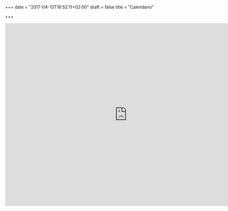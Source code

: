 +++
date = "2017-04-13T16:52:11+02:00"
draft = false
title = "Calendario"

+++

<iframe src="https://calendar.google.com/calendar/embed?src=orestes.io_fj8ev1vakdnl8l8o6jeljhof1s%40group.calendar.google.com&ctz=Europe/Madrid" style="border: 0" width="800" height="600" frameborder="0" scrolling="no"></iframe>

